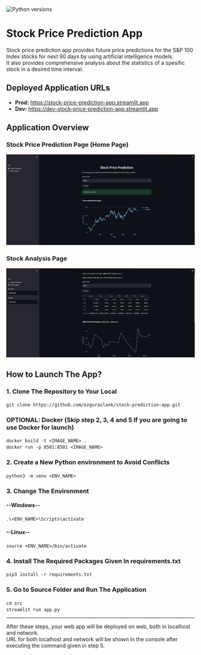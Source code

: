 ![Python versions](https://img.shields.io/badge/python_3.11+-blue)
# Stock Price Prediction App
Stock price prediction app provides future price predictions for the S&P 100 Index stocks for next 90 days by using artificial intelligence models. <br>
It also provides comprehensive analysis about the statistics of a spesific stock in a desired time interval.

## Deployed Application URLs
* **Prod:** https://stock-price-prediction-app.streamlit.app
* **Dev:**  https://dev-stock-price-prediction-app.streamlit.app

## Application Overview

### Stock Price Prediction Page (Home Page)
![prediction_page](images/home_page.png)

### Stock Analysis Page
![prediction_page](images/analysis_page.png)

## How to Launch The App?

### 1. Clone The Repository to Your Local
` git clone https://github.com/ozguraslank/stock-prediction-app.git `

### OPTIONAL: Docker (Skip step 2, 3, 4 and 5 If you are going to use Docker for launch)
` docker build -t <IMAGE_NAME> . ` <br>
` docker run -p 8501:8501 <IMAGE_NAME> `


### 2. Create a New Python environment to Avoid Conflicts
` python3 -m venv <ENV_NAME> `

### 3. Change The Environment
#### --Windows--
` .\<ENV_NAME>\Scripts\activate `

#### --Linux--
` source <ENV_NAME>/bin/activate `

### 4. Install The Required Packages Given In requirements.txt
` pip3 install -r requirements.txt ` 

### 5. Go to Source Folder and Run The Application
` cd src ` <br>
` streamlit run app.py ` 

---------------------------------
After these steps, your web app will be deployed on web, both in localhost and network. <br>
URL for both localhost and network will be shown in the console after executing the command given in step 5.
